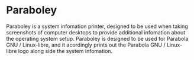 Paraboley
========

Paraboley is a system infomation printer, designed to be used when taking screenshots of computer desktops to provide additional infomation about the operating system setup. Paraboley is designed to be used for Parabola GNU / Linux-libre, and it acordingly prints out the Parabola GNU / Linux-libre logo along side the system infomation.
